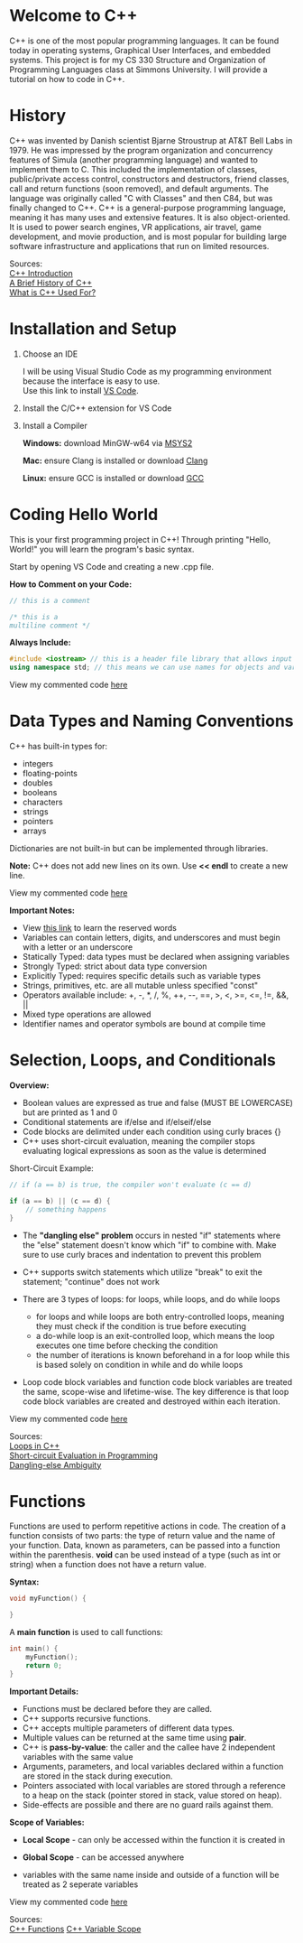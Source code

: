 # Welcome to C++

C++ is one of the most popular programming languages. It can be found today in operating systems, Graphical User Interfaces, and embedded systems. This project is for my CS 330 Structure and Organization of Programming Languages class at Simmons University. I will provide a tutorial on how to code in C++.

# History

C++ was invented by Danish scientist Bjarne Stroustrup at AT&T Bell Labs in 1979. He was impressed by the program organization and concurrency features of Simula (another programming language) and wanted to implement them to C. This included the implementation of classes, public/private access control, constructors and destructors, friend classes, call and return functions (soon removed), and default arguments. The language was originally called "C with Classes" and then C84, but was finally changed to C++. C++ is a general-purpose programming language, meaning it has many uses and extensive features. It is also object-oriented. It is used to power search engines, VR applications, air travel, game development, and movie production, and is most popular for building large software infrastructure and applications that run on limited resources.

Sources: \
[C++ Introduction](https://www.w3schools.com/cpp/cpp_intro.asp)\
[A Brief History of C++](https://www.perforce.com/blog/qac/misra-cpp-history#introduction-c-history)\
[What is C++ Used For?](https://www.codecademy.com/resources/blog/what-is-c-plus-plus-used-for)

# Installation and Setup

1. Choose an IDE


    I will be using Visual Studio Code as my programming environment because the interface is easy to use.\
    Use this link to install [VS Code](https://code.visualstudio.com/download).

2. Install the C/C++ extension for VS Code

3. Install a Compiler

    **Windows:**
    download MinGW-w64 via [MSYS2](https://code.visualstudio.com/docs/cpp/config-mingw)

    **Mac:**
    ensure Clang is installed or download [Clang](https://code.visualstudio.com/docs/cpp/config-clang-mac)

    **Linux:**
    ensure GCC is installed or download [GCC](https://code.visualstudio.com/docs/cpp/config-linux)

# Coding Hello World

This is your first programming project in C++! Through printing "Hello, World!" you will learn the program's basic syntax. 

Start by opening VS Code and creating a new .cpp file.

**How to Comment on your Code:**
```cpp
// this is a comment

/* this is a 
multiline comment */
```

**Always Include:**
```cpp
#include <iostream> // this is a header file library that allows input and output objects
using namespace std; // this means we can use names for objects and variables
```

View my commented code [here](helloworld.cpp)

# Data Types and Naming Conventions

C++ has built-in types for:
* integers
* floating-points
* doubles
* booleans
* characters
* strings
* pointers
* arrays

Dictionaries are not built-in but can be implemented through libraries.

**Note:** C++ does not add new lines on its own. Use **<< endl** to create a new line.

View my commented code [here](dataTypes.cpp)

**Important Notes:**
* View [this link](https://www.geeksforgeeks.org/cpp/cpp-keywords/) to learn the reserved words
* Variables can contain letters, digits, and underscores and must begin with a letter or an underscore
* Statically Typed: data types must be declared when assigning variables
* Strongly Typed: strict about data type conversion
* Explicitly Typed: requires specific details such as variable types
* Strings, primitives, etc. are all mutable unless specified "const"
* Operators available include: +, -, *, /, %, ++, --, ==, >, <, >=, <=, !=, &&, ||
* Mixed type operations are allowed
* Identifier names and operator symbols are bound at compile time

# Selection, Loops, and Conditionals

**Overview:**
* Boolean values are expressed as true and false (MUST BE LOWERCASE) but are printed as 1 and 0
* Conditional statements are if/else and if/elseif/else
* Code blocks are delimited under each condition using curly braces {}
* C++ uses short-circuit evaluation, meaning the compiler stops evaluating logical expressions as soon as the value is determined

Short-Circuit Example:
```cpp
// if (a == b) is true, the compiler won't evaluate (c == d)

if (a == b) || (c == d) {
    // something happens
}
```

* The **"dangling else" problem** occurs in nested "if" statements where the "else" statement doesn't know which "if" to combine with. Make sure to use curly braces and indentation to prevent this problem
* C++ supports switch statements which utilize "break" to exit the statement; "continue" does not work
* There are 3 types of loops: for loops, while loops, and do while loops

    * for loops and while loops are both entry-controlled loops, meaning they must check if the condition is true before executing
    * a do-while loop is an exit-controlled loop, which means the loop executes one time before checking the condition
    * the number of iterations is known beforehand in a for loop while this is based solely on condition in while and do while loops

* Loop code block variables and function code block variables are treated the same, scope-wise and lifetime-wise. The key difference is that loop code block variables are created and destroyed within each iteration.

View my commented code [here](Conditionals.cpp)

Sources: \
[Loops in C++](https://www.geeksforgeeks.org/cpp/cpp-loops/)\
[Short-circuit Evaluation in Programming](https://www.geeksforgeeks.org/c/short-circuit-evaluation-in-programming/)\
[Dangling-else Ambiguity](https://www.geeksforgeeks.org/compiler-design/dangling-else-ambiguity/)

# Functions

Functions are used to perform repetitive actions in code. The creation of a function consists of two parts: the type of return value and the name of your function. Data, known as parameters, can be passed into a function within the parenthesis. **void** can be used instead of a type (such as int or string) when a function does not have a return value.

**Syntax:**
```cpp
void myFunction() {

}
```

A **main function** is used to call functions:

```cpp
int main() {
    myFunction();
    return 0;
}
```

**Important Details:**

* Functions must be declared before they are called.
* C++ supports recursive functions.
* C++ accepts multiple parameters of different data types. 
* Multiple values can be returned at the same time using **pair**.
* C++ is **pass-by-value**: the caller and the callee have 2 independent variables with the same value
* Arguments, parameters, and local variables declared within a function are stored in the stack during execution.
* Pointers associated with local variables are stored through a reference to a heap on the stack (pointer stored in stack, value stored on heap).
* Side-effects are possible and there are no guard rails against them.

**Scope of Variables:**


* **Local Scope** - can only be accessed within the function it is created in


* **Global Scope** - can be accessed anywhere


* variables with the same name inside and outside of a function will be treated as 2 seperate variables

View my commented code [here](Functions.cpp)

Sources: \
[C++ Functions](https://www.w3schools.com/cpp/cpp_functions.asp)
[C++ Variable Scope](https://www.w3schools.com/cpp/cpp_scope.asp)